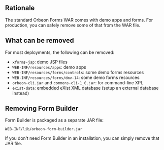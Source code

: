 ## Rationale

The standard Orbeon Forms WAR comes with demo apps and forms. For production, you can safely remove some of that from the WAR file.

## What can be removed

For most deployments, the following can be removed:

- `xforms-jsp`: demo JSP files
- `WEB-INF/resources/apps`: demo apps
- `WEB-INF/resources/forms/controls`: some demo forms resources
- `WEB-INF/resources/forms/dmv-14`: some demo forms resources
- `orbeon-cli.jar` and `commons-cli-1_0.jar`: for command-line XPL
- `exist-data`: embedded eXist XML database (setup an external database instead)

## Removing Form Builder

Form Builder is packaged as a separate JAR file:

`WEB-INF/lib/orbeon-form-builder.jar`

If you don't need Form Builder in an installation, you can simply remove that JAR file.

